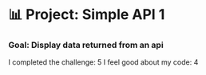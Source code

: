 # 📊 Project: Simple API 1

### Goal: Display data returned from an api

I completed the challenge: 5
I feel good about my code: 4
